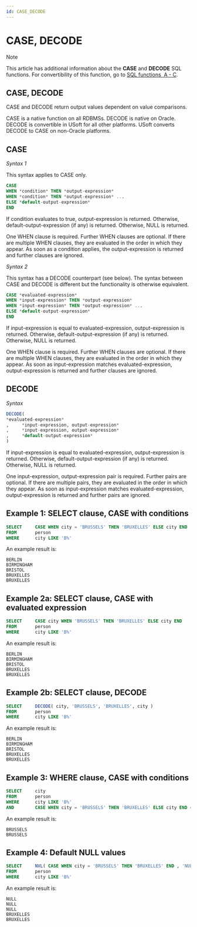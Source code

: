 ```yaml
---
id: CASE_DECODE
---
```


# CASE, DECODE



> [!NOTE]
> This article has additional information about the **CASE** and **DECODE** SQL functions.
> For convertibility of this function, go to [SQL functions  A - C](/docs/Modeller%20and%20Rules%20Engine/SQL%20functions/SQL%20functions%20AC.md).

## **CASE, DECODE**

CASE and DECODE return output values dependent on value comparisons.

CASE is a native function on all RDBMSs. DECODE is native on Oracle. DECODE is convertible in USoft for all other platforms. USoft converts DECODE to CASE on non-Oracle platforms.

## CASE

*Syntax 1*

This syntax applies to CASE only.

```sql
CASE
WHEN *condition* THEN *output-expression*
WHEN *condition* THEN *output-expression* ...
ELSE *default-output-expression*
END
```

If condition evaluates to true, output-expression is returned. Otherwise, default-output-expression (if any) is returned. Otherwise, NULL is returned.

One WHEN clause is required. Further WHEN clauses are optional. If there are multiple WHEN clauses, they are evaluated in the order in which they appear. As soon as a condition applies, the output-expression is returned and further clauses are ignored.

*Syntax 2*

This syntax has a DECODE counterpart (see below). The syntax between CASE and DECODE is different but the functionality is otherwise equivalent.

```sql
CASE *evaluated-expression*
WHEN *input-expression* THEN *output-expression*
WHEN *input-expression* THEN *output-expression* ...
ELSE *default-output-expression*
END
```

If input-expression is equal to evaluated-expression, output-expression is returned. Otherwise, default-output-expression (if any) is returned. Otherwise, NULL is returned.

One WHEN clause is required. Further WHEN clauses are optional. If there are multiple WHEN clauses, they are evaluated in the order in which they appear. As soon as input-expression matches evaluated-expression, output-expression is returned and further clauses are ignored.

## DECODE

*Syntax*

```sql
DECODE(
*evaluated-expression*
,     *input-expression, output-expression*
,     *input-expression, output-expression*
,     *default-output-expression*
)
```

If input-expression is equal to evaluated-expression, output-expression is returned. Otherwise, default-output-expression (if any) is returned. Otherwise, NULL is returned.

One input-expression, output-expression pair is required. Further pairs are optional. If there are multiple pairs, they are evaluated in the order in which they appear. As soon as input-expression matches evaluated-expression, output-expression is returned and further pairs are ignored.

## Example 1: SELECT clause, CASE with conditions

```sql
SELECT     CASE WHEN city = 'BRUSSELS' THEN 'BRUXELLES' ELSE city END
FROM       person
WHERE      city LIKE 'B%'
```

An example result is:

```
BERLIN
BIRMINGHAM
BRISTOL
BRUXELLES
BRUXELLES
```

## Example 2a: SELECT clause, CASE with evaluated expression

```sql
SELECT     CASE city WHEN 'BRUSSELS' THEN 'BRUXELLES' ELSE city END
FROM       person
WHERE      city LIKE 'B%'
```

An example result is:

```
BERLIN
BIRMINGHAM
BRISTOL
BRUXELLES
BRUXELLES
```

## Example 2b: SELECT clause, DECODE

```sql
SELECT     DECODE( city, 'BRUSSELS', 'BRUXELLES', city )
FROM       person
WHERE      city LIKE 'B%'
```

An example result is:

```
BERLIN
BIRMINGHAM
BRISTOL
BRUXELLES
BRUXELLES
```

## Example 3: WHERE clause, CASE with conditions

```sql
SELECT     city
FROM       person
WHERE      city LIKE 'B%'
AND        CASE WHEN city = 'BRUSSELS' THEN 'BRUXELLES' ELSE city END = 'BRUXELLES'
```

An example result is:

```
BRUSSELS
BRUSSELS
```

## Example 4: Default NULL values

```sql
SELECT     NVL( CASE WHEN city = 'BRUSSELS' THEN 'BRUXELLES' END , 'NULL' )
FROM       person
WHERE      city LIKE 'B%'
```

An example result is:

```
NULL
NULL
NULL
BRUXELLES
BRUXELLES
```

 